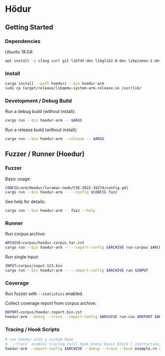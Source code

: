 # Hödur

## Getting Started

### Dependencies
Ubuntu 18.04:
```sh
apt install -y clang curl git libfdt-dev libglib2.0-dev libpixman-1-dev libxcb-shape0-dev libxcb-xfixes0-dev ninja-build patchelf pkg-config python3-psutil zstd
```

### Install

```sh
cargo install --path hoedur/ --bin hoedur-arm
sudo cp target/release/libqemu-system-arm.release.so /usr/lib/
```

### Development / Debug Build

Run a debug build (without install):
```sh
cargo run --bin hoedur-arm -- $ARGS
```

Run a release build (without install):
```sh
cargo run --bin hoedur-arm --release -- $ARGS
```

## Fuzzer / Runner (Hoedur)

### Fuzzer

Basic usage:
```sh
CONFIG=arm/Hoedur/loramac-node/CVE-2022-39274/config.yml
cargo run --bin hoedur-arm -- --config $CONFIG fuzz
```

See help for details:
```sh
cargo run --bin hoedur-arm -- fuzz --help
```

### Runner

Run corpus archive:
```sh
ARCHIVE=corpus/hoedur.corpus.tar.zst
cargo run --bin hoedur-arm -- --import-config $ARCHIVE run-corpus $ARCHIVE
```

Run single input:
```sh
INPUT=corpus/input-123.bin
cargo run --bin hoedur-arm -- --import-config $ARCHIVE run $INPUT
```

### Coverage
Run fuzzer with `--statistics` enabled.

Collect coverage report from corpus archive:
```sh
REPORT=corpus/hoedur.report.bin.zst
hoedur-arm --debug --trace --import-config $ARCHIVE run-cov $REPORT $ARCHIVE
```

### Tracing / Hook Scripts

```sh
# run hoedur with a custom hook
# `--trace` enables tracing (will hook every basic block / instruction, needed for scripts)
hoedur-arm --import-config $ARCHIVE --debug --trace --hook example.rn run $INPUT
```
